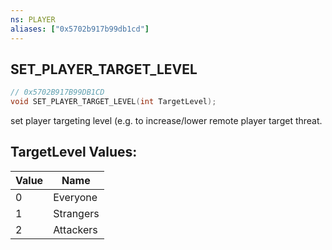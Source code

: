 ```yaml
---
ns: PLAYER
aliases: ["0x5702b917b99db1cd"]
---
```

## SET_PLAYER_TARGET_LEVEL

```c
// 0x5702B917B99DB1CD
void SET_PLAYER_TARGET_LEVEL(int TargetLevel);
```

set player targeting level (e.g. to increase/lower remote player target threat.

## TargetLevel Values:
| Value | Name |
| --- | --- |
| 0 | Everyone |
| 1 | Strangers |
| 2 | Attackers |


